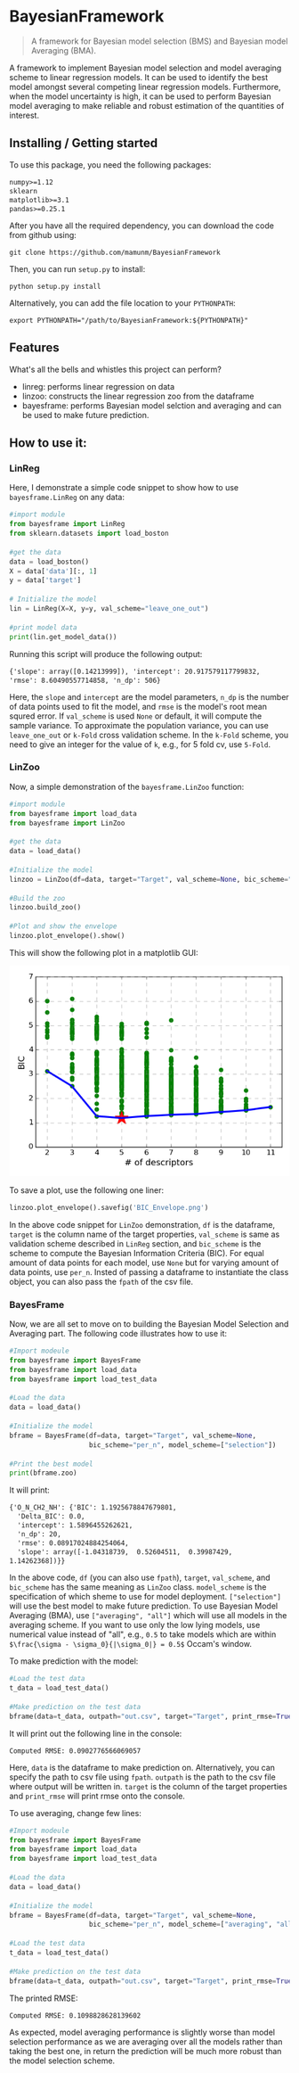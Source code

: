 # BayesianFramework
> A framework for Bayesian model selection (BMS) and Bayesian model Averaging (BMA).  

A framework to implement Bayesian model selection and model averaging scheme to linear regression models. It can be used to identify the best model amongst several competing linear regression models. Furthermore, when the model uncertainty is high, it can be used to perform Bayesian model averaging to make reliable and robust estimation of the quantities of interest.

## Installing / Getting started

To use this package, you need the following packages:

```shell
numpy>=1.12
sklearn
matplotlib>=3.1
pandas>=0.25.1
```

After you have all the required dependency, you can download the code from github using:

```shell
git clone https://github.com/mamunm/BayesianFramework
```

Then, you can run `setup.py` to install:

```shell
python setup.py install 
```

Alternatively, you can add the file location to your `PYTHONPATH`:

```shell
export PYTHONPATH="/path/to/BayesianFramework:${PYTHONPATH}"
```


## Features

What's all the bells and whistles this project can perform?
* linreg: performs linear regression on data
* linzoo: constructs the linear regression zoo from the dataframe
* bayesframe: performs Bayesian model selction and averaging and can be used to make future prediction.

## How to use it:

### LinReg

Here, I demonstrate a simple code snippet to show how to use `bayesframe.LinReg` on any data:

```python
#import module
from bayesframe import LinReg
from sklearn.datasets import load_boston

#get the data
data = load_boston()
X = data['data'][:, 1]
y = data['target']

# Initialize the model 
lin = LinReg(X=X, y=y, val_scheme="leave_one_out")

#print model data
print(lin.get_model_data()) 
```
Running this script will produce the following output:

```shell
{'slope': array([0.14213999]), 'intercept': 20.917579117799832, 'rmse': 8.60490557714858, 'n_dp': 506}
```

Here, the `slope` and `intercept` are the model parameters, `n_dp` is the number of data points used to fit the model, and `rmse` is the model's root mean squred error. If `val_scheme` is used `None` or default, it will compute the sample variance. To approximate the population variance, you can use `leave_one_out` or `k-Fold` cross validation scheme. In the `k-Fold` scheme, you need to give an integer for the value of `k`, e.g., for 5 fold cv, use `5-Fold`. 

### LinZoo

Now, a simple demonstration of the `bayesframe.LinZoo` function:

```python
#import module
from bayesframe import load_data
from bayesframe import LinZoo

#get the data
data = load_data()

#Initialize the model
linzoo = LinZoo(df=data, target="Target", val_scheme=None, bic_scheme="per_n")

#Build the zoo 
linzoo.build_zoo()

#Plot and show the envelope
linzoo.plot_envelope().show()  
```

This will show the following plot in a matplotlib GUI:

![BIC envelope plot](plots/BIC_Envelope.png)

To save a plot, use the following one liner:

```python
linzoo.plot_envelope().savefig('BIC_Envelope.png')
```

In the above code snippet for `LinZoo` demonstration, `df` is the dataframe, `target` is the column name of the target properties, `val_scheme` is same as validation scheme described in `LinReg` section, and `bic_scheme` is the scheme to compute the Bayesian Information Criteria (BIC). For equal amount of data points for each model, use `None` but for varying amount of data points, use `per_n`. Insted of passing a dataframe to instantiate the class object, you can also pass the `fpath` of the csv file.

### BayesFrame

Now, we are all set to move on to building the Bayesian Model Selection and Averaging part. The following code illustrates how to use it:

```python
#Import modeule
from bayesframe import BayesFrame
from bayesframe import load_data 
from bayesframe import load_test_data

#Load the data
data = load_data()

#Initialize the model
bframe = BayesFrame(df=data, target="Target", val_scheme=None, 
                    bic_scheme="per_n", model_scheme=["selection"])

#Print the best model
print(bframe.zoo)
```
It will print:

```shell
{'O_N_CH2_NH': {'BIC': 1.1925678847679801,
  'Delta_BIC': 0.0,
  'intercept': 1.5896455262621,
  'n_dp': 20,
  'rmse': 0.08917024884254064,
  'slope': array([-1.04318739,  0.52604511,  0.39987429,  1.14262368])}}
```

In the above code, `df` (you can also use `fpath`), `target`, `val_scheme`, and `bic_scheme` has the same meaning as `LinZoo` class. `model_scheme` is the specification of which sheme to use for model deployment. `["selection"]` will use the best model to make future prediction. To use Bayesian Model Averaging (BMA), use `["averaging", "all"]` which will use all models in the averaging scheme. If you want to use only the low lying models, use numerical value instead of "all", e.g., `0.5`  to take models which are within `$\frac{\sigma - \sigma_0}{|\sigma_0|} = 0.5$` Occam's window. 

To make prediction with the model:

```python
#Load the test data
t_data = load_test_data()

#Make prediction on the test data
bframe(data=t_data, outpath="out.csv", target="Target", print_rmse=True)
```
It will print out the following line in the console:

```shell
Computed RMSE: 0.0902776566069057
```

Here, `data` is the dataframe to make prediction on. Alternatively, you can specify the path to csv file using `fpath`. `outpath` is the path to the csv file where output will be written in. `target` is the column of the target properties and `print_rmse` will print rmse onto the console.

To use averaging, change few lines:

```python
#Import modeule
from bayesframe import BayesFrame
from bayesframe import load_data 
from bayesframe import load_test_data

#Load the data
data = load_data()

#Initialize the model
bframe = BayesFrame(df=data, target="Target", val_scheme=None, 
                    bic_scheme="per_n", model_scheme=["averaging", "all"])

#Load the test data
t_data = load_test_data()

#Make prediction on the test data
bframe(data=t_data, outpath="out.csv", target="Target", print_rmse=True)
```

The printed RMSE:

```shell
Computed RMSE: 0.1098828628139602
```

As expected, model averaging performance is slightly worse than model selection performance as we are averaging over all the models rather than taking the best one, in return the prediction will be much more robust than the model selection scheme. 